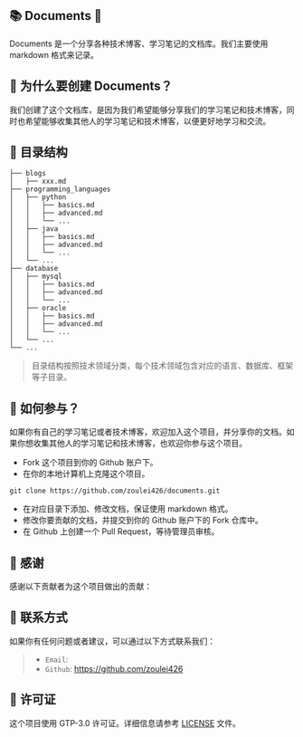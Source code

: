 ## 📚 Documents 📝
Documents 是一个分享各种技术博客、学习笔记的文档库。我们主要使用 markdown 格式来记录。

## 🤔 为什么要创建 Documents？
我们创建了这个文档库，是因为我们希望能够分享我们的学习笔记和技术博客，同时也希望能够收集其他人的学习笔记和技术博客，以便更好地学习和交流。

## 📂 目录结构

```
├── blogs
│   ├── xxx.md
├── programming_languages
│   ├── python
│   │   ├── basics.md
│   │   ├── advanced.md
│   │   └── ...
│   ├── java
│   │   ├── basics.md
│   │   ├── advanced.md
│   │   └── ...
│   └── ...
├── database
│   ├── mysql
│   │   ├── basics.md
│   │   ├── advanced.md
│   │   └── ...
│   ├── oracle
│   │   ├── basics.md
│   │   ├── advanced.md
│   │   └── ...
│   └── ...
└── ...
```
> 目录结构按照技术领域分类，每个技术领域包含对应的语言、数据库、框架等子目录。

## 📝 如何参与？
如果你有自己的学习笔记或者技术博客，欢迎加入这个项目，并分享你的文档。如果你想收集其他人的学习笔记和技术博客，也欢迎你参与这个项目。

- Fork 这个项目到你的 Github 账户下。
- 在你的本地计算机上克隆这个项目。
```
git clone https://github.com/zoulei426/documents.git
```
- 在对应目录下添加、修改文档，保证使用 markdown 格式。
- 修改你要贡献的文档，并提交到你的 Github 账户下的 Fork 仓库中。
- 在 Github 上创建一个 Pull Request，等待管理员审核。

## 🙏 感谢
感谢以下贡献者为这个项目做出的贡献：

## 📧 联系方式
如果你有任何问题或者建议，可以通过以下方式联系我们：

> - `Email`: 
> - `Github`: https://github.com/zoulei426

## 📄 许可证
这个项目使用 GTP-3.0 许可证。详细信息请参考 [LICENSE](https://github.com/zoulei426/documents/blob/main/LICENSE) 文件。

